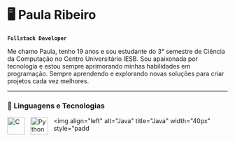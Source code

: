 # 🖥️ Paula Ribeiro

**`Fullstack Developer`**

Me chamo Paula, tenho 19 anos e sou estudante do 3° semestre de Ciência da Computação no Centro Universitário IESB. Sou apaixonada por tecnologia e estou sempre aprimorando minhas habilidades em programação. Sempre aprendendo e explorando novas soluções para criar projetos cada vez melhores.

---
### 🤖 Linguagens e Tecnologias

<img 
   align="left"
   alt="C"
   title="C"
   width="40px"
   style="padding-right: 10px;"
   src="https://cdn.jsdelivr.net/gh/devicons/devicon@latest/icons/c/c-original.svg" />

<img 
   align="left"
   alt="Python"
   title="Python"
   width="40px"
   style="padding-right: 10px;"
   src="https://cdn.jsdelivr.net/gh/devicons/devicon@latest/icons/python/python-original.svg" />

<img 
   align="left"
   alt="Java"
   title="Java"
   width="40px"
   style="padd
